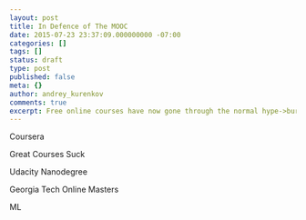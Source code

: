 ```yaml
---
layout: post
title: In Defence of The MOOC
date: 2015-07-23 23:37:09.000000000 -07:00
categories: []
tags: []
status: draft
type: post
published: false
meta: {}
author: andrey_kurenkov
comments: true
excerpt: Free online courses have now gone through the normal hype->burnback cycle - so was the hype all wrong?
---
```

<p>Coursera</p>
<p>Great Courses Suck</p>
<p>Udacity Nanodegree</p>
<p>Georgia Tech Online Masters</p>
<p>ML</p>
